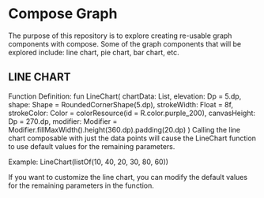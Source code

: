 # Compose Graph

The purpose of this repository is to explore creating re-usable graph components with compose.
Some of the graph components that will be explored include: line chart, pie chart, bar chart, etc.


## LINE CHART
Function Definition: fun LineChart(
                         chartData: List<Int>,
                         elevation: Dp = 5.dp,
                         shape: Shape = RoundedCornerShape(5.dp),
                         strokeWidth: Float = 8f,
                         strokeColor: Color = colorResource(id = R.color.purple_200),
                         canvasHeight: Dp = 270.dp,
                         modifier: Modifier = Modifier.fillMaxWidth().height(360.dp).padding(20.dp)
                     )
Calling the line chart composable with just the data points will cause the LineChart function to use
default values for the remaining parameters.

Example:
LineChart(listOf(10, 40, 20, 30, 80, 60))

If you want to customize the line chart, you can modify the default values for the remaining
parameters in the function.
